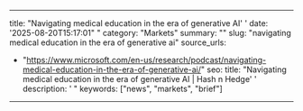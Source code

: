 ﻿---

title: "Navigating medical education in the era of generative AI''
date: '2025-08-20T15:17:01""
category: "Markets"
summary: ""
slug: "navigating medical education in the era of generative ai"
source_urls:
  - "https://www.microsoft.com/en-us/research/podcast/navigating-medical-education-in-the-era-of-generative-ai/"
seo:
  title: "Navigating medical education in the era of generative AI | Hash n Hedge''
  description: '"
  keywords: ["news", "markets", "brief"]

---

